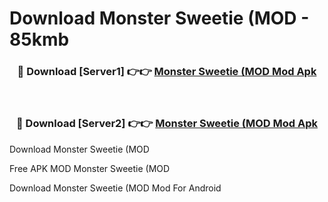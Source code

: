 # Download Monster Sweetie (MOD - 85kmb



<div align="center">
<h3>🔴 Download [Server1] 👉👉 <a href="https://momento.my/?title=Monster_Sweetie_(MOD">Monster Sweetie (MOD Mod Apk</a></h3><br>

<h3>🔴 Download [Server2] 👉👉 <a href="https://momento.my/?title=Monster_Sweetie_(MOD">Monster Sweetie (MOD Mod Apk</a></h3>
</div>



Download Monster Sweetie (MOD 

Free APK MOD Monster Sweetie (MOD 

Download Monster Sweetie (MOD Mod For Android
